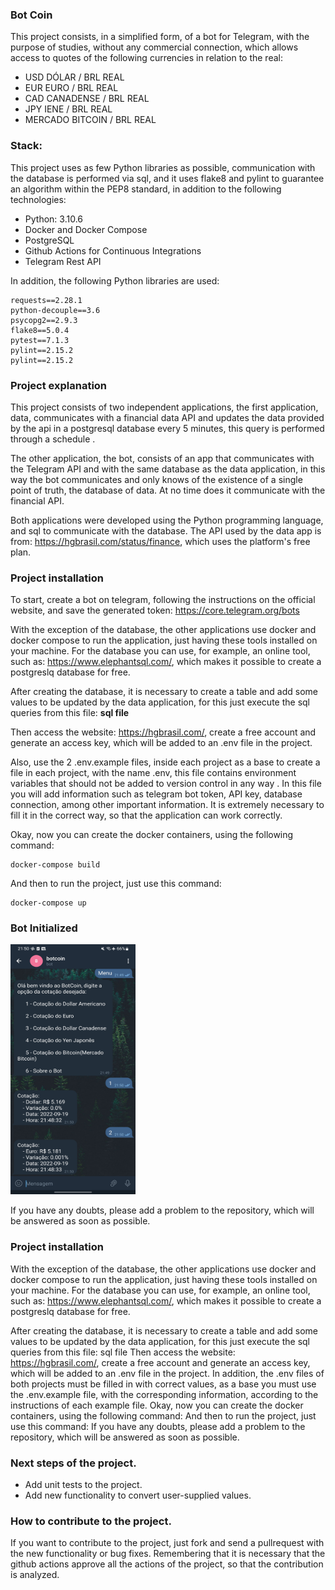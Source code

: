 ### Bot Coin
This project consists, in a simplified form, of a bot for Telegram, with the purpose of studies, without any commercial connection, which allows access to quotes of the following currencies in relation to the real:
- USD DÓLAR / BRL REAL
- EUR EURO / BRL REAL
- CAD CANADENSE / BRL REAL
- JPY IENE / BRL REAL
- MERCADO BITCOIN / BRL REAL
### Stack:
This project uses as few Python libraries as possible, communication with the database is performed via sql, and it uses flake8 and pylint to guarantee an algorithm within the PEP8 standard, in addition to the following technologies:
- Python: 3.10.6
- Docker and Docker Compose
- PostgreSQL
- Github Actions for Continuous Integrations
- Telegram Rest API

In addition, the following Python libraries are used:
```
requests==2.28.1
python-decouple==3.6
psycopg2==2.9.3
flake8==5.0.4
pytest==7.1.3
pylint==2.15.2
pylint==2.15.2
```
### Project explanation

This project consists of two independent applications, the first application, data, communicates with a financial data API and updates the data provided by the api in a postgresql database every 5 minutes, this query is performed through a schedule .

The other application, the bot, consists of an app that communicates with the Telegram API and with the same database as the data application, in this way the bot communicates and only knows of the existence of a single point of truth, the database of data. At no time does it communicate with the financial API.

Both applications were developed using the Python programming language, and sql to communicate with the database. The API used by the data app is from: https://hgbrasil.com/status/finance, which uses the platform's free plan.

### Project installation

To start, create a bot on telegram, following the instructions on the official website, and save the generated token: https://core.telegram.org/bots

With the exception of the database, the other applications use docker and docker compose to run the application, just having these tools installed on your machine. For the database you can use, for example, an online tool, such as: https://www.elephantsql.com/, which makes it possible to create a postgreslq database for free.

After creating the database, it is necessary to create a table and add some values to be updated by the data application, for this just execute the sql queries from this file: **sql file**

Then access the website: https://hgbrasil.com/, create a free account and generate an access key, which will be added to an .env file in the project.

Also, use the 2 .env.example files, inside each project as a base to create a file in each project, with the name .env, this file contains environment variables that should not be added to version control in any way . In this file you will add information such as telegram bot token, API key, database connection, among other important information. It is extremely necessary to fill it in the correct way, so that the application can work correctly.

Okay, now you can create the docker containers, using the following command:
```
docker-compose build
```

And then to run the project, just use this command:
```
docker-compose up 
```
### Bot Initialized

<p><img alt="Image" title="icon" src="https://raw.githubusercontent.com/luisgs7/images-projects/main/bot-coin/telegram-bot-coin.jpg" width="200" height="400"></p>

If you have any doubts, please add a problem to the repository, which will be answered as soon as possible.

### Project installation

With the exception of the database, the other applications use docker and docker compose to run the application, just having these tools installed on your machine. For the database you can use, for example, an online tool, such as: https://www.elephantsql.com/, which makes it possible to create a postgreslq database for free.

After creating the database, it is necessary to create a table and add some values ​​to be updated by the data application, for this just execute the sql queries from this file: sql file
Then access the website: https://hgbrasil.com/, create a free account and generate an access key, which will be added to an .env file in the project.
In addition, the .env files of both projects must be filled in with correct values, as a base you must use the .env.example file, with the corresponding information, according to the instructions of each example file.
Okay, now you can create the docker containers, using the following command:
And then to run the project, just use this command:
If you have any doubts, please add a problem to the repository, which will be answered as soon as possible.

### Next steps of the project.

- Add unit tests to the project.
- Add new functionality to convert user-supplied values.

### How to contribute to the project.

If you want to contribute to the project, just fork and send a pullrequest with the new functionality or bug fixes. Remembering that it is necessary that the github actions approve all the actions of the project, so that the contribution is analyzed.
